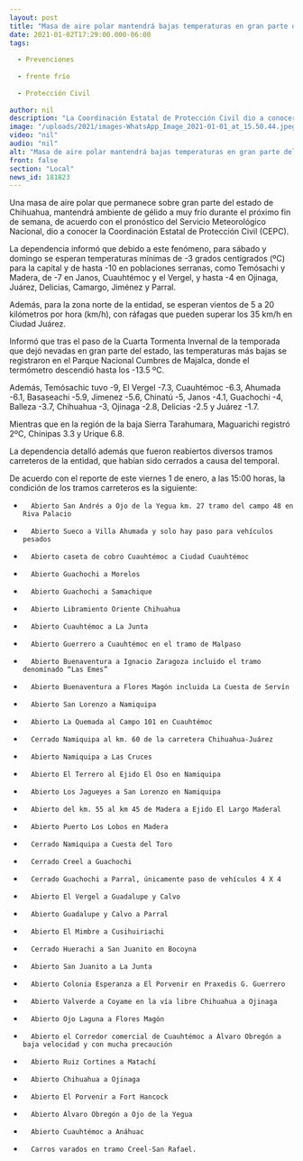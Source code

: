 ```yaml
---
layout: post
title: "Masa de aire polar mantendrá bajas temperaturas en gran parte del estado"
date: 2021-01-02T17:29:00.000-06:00
tags:
  
  - Prevenciones
  
  - frente frío
  
  - Protección Civil
  
author: nil
description: "La Coordinación Estatal de Protección Civil dio a conocer que se esperan mínimas de hasta -10 grados centígrados en municipios de la zona noroeste y de -3 en la capital"
image: "/uploads/2021/images-WhatsApp_Image_2021-01-01_at_15.50.44.jpeg"
video: "nil"
audio: "nil"
alt: "Masa de aire polar mantendrá bajas temperaturas en gran parte del estado"
front: false
section: "Local"
news_id: 181823
---
```


Una masa de aire polar que permanece sobre gran parte del estado de Chihuahua, mantendrá ambiente de gélido a muy frío durante el próximo fin de semana, de acuerdo con el pronóstico del Servicio Meteorológico Nacional, dio a conocer la Coordinación Estatal de Protección Civil (CEPC).

 

La dependencia informó que debido a este fenómeno, para sábado y domingo se esperan temperaturas mínimas de -3 grados centígrados (ºC) para la capital y de hasta -10 en poblaciones serranas, como Temósachi y Madera, de -7 en Janos, Cuauhtémoc y el Vergel, y hasta -4 en Ojinaga, Juárez, Delicias, Camargo, Jiménez y Parral.

 

Además, para la zona norte de la entidad, se esperan vientos de 5 a 20 kilómetros por hora (km/h), con ráfagas que pueden superar los 35 km/h en Ciudad Juárez.

 

Informó que tras el paso de la Cuarta Tormenta Invernal de la temporada que dejó nevadas en gran parte del estado, las temperaturas más bajas se registraron en el Parque Nacional Cumbres de Majalca, donde el termómetro descendió hasta los -13.5 ºC.

 

Además, Temósachic tuvo -9, El Vergel -7.3, Cuauhtémoc -6.3, Ahumada -6.1, Basaseachi -5.9, Jimenez -5.6, Chinatú -5, Janos -4.1, Guachochi -4, Balleza -3.7, Chihuahua -3, Ojinaga -2.8, Delicias -2.5 y Juárez -1.7.

 

Mientras que en la región de la baja Sierra Tarahumara, Maguarichi registró 2ºC, Chínipas 3.3 y Urique 6.8.

 

La dependencia detalló además que fueron reabiertos diversos tramos carreteros de la entidad, que habían sido cerrados a causa del temporal.

 

De acuerdo con el reporte de este viernes 1 de enero, a las 15:00 horas, la condición de los tramos carreteros es la siguiente:

-       Abierto San Andrés a Ojo de la Yegua km. 27 tramo del campo 48 en Riva Palacio

-       Abierto Sueco a Villa Ahumada y solo hay paso para vehículos pesados

-       Abierto caseta de cobro Cuauhtémoc a Ciudad Cuauhtémoc

-       Abierto Guachochi a Morelos

-       Abierto Guachochi a Samachique

-       Abierto Libramiento Oriente Chihuahua

-       Abierto Cuauhtémoc a La Junta

-       Abierto Guerrero a Cuauhtémoc en el tramo de Malpaso

-       Abierto Buenaventura a Ignacio Zaragoza incluido el tramo denominado “Las Emes”

-       Abierto Buenaventura a Flores Magón incluida La Cuesta de Servín

-       Abierto San Lorenzo a Namiquipa

-       Abierto La Quemada al Campo 101 en Cuauhtémoc

-       Cerrado Namiquipa al km. 60 de la carretera Chihuahua-Juárez

-       Abierto Namiquipa a Las Cruces

-       Abierto El Terrero al Ejido El Oso en Namiquipa

-       Abierto Los Jagueyes a San Lorenzo en Namiquipa

-       Abierto del km. 55 al km 45 de Madera a Ejido El Largo Maderal

-       Abierto Puerto Los Lobos en Madera

-       Cerrado Namiquipa a Cuesta del Toro

-       Cerrado Creel a Guachochi

-       Cerrado Guachochi a Parral, únicamente paso de vehículos 4 X 4

-       Abierto El Vergel a Guadalupe y Calvo

-       Abierto Guadalupe y Calvo a Parral

-       Abierto El Mimbre a Cusihuiriachi

-       Cerrado Huerachi a San Juanito en Bocoyna

-       Abierto San Juanito a La Junta

-       Abierto Colonia Esperanza a El Porvenir en Praxedis G. Guerrero

-       Abierto Valverde a Coyame en la vía libre Chihuahua a Ojinaga

-       Abierto Ojo Laguna a Flores Magón

-       Abierto el Corredor comercial de Cuauhtémoc a Álvaro Obregón a baja velocidad y con mucha precaución

-       Abierto Ruiz Cortines a Matachí

-       Abierto Chihuahua a Ojinaga

-       Abierto El Porvenir a Fort Hancock

-       Abierto Álvaro Obregón a Ojo de la Yegua

-       Abierto Cuauhtémoc a Anáhuac

-       Carros varados en tramo Creel-San Rafael.